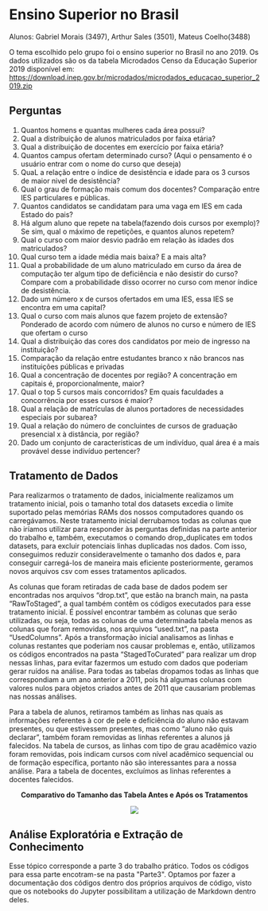 # Ensino Superior no Brasil
Alunos: Gabriel Morais (3497), Arthur Sales (3501), Mateus Coelho(3488)

O tema escolhido pelo grupo foi o ensino superior no Brasil no ano 2019. Os dados utilizados são os da tabela Microdados Censo da Educação Superior 2019 disponível em: https://download.inep.gov.br/microdados/microdados_educacao_superior_2019.zip

## Perguntas
1. Quantos homens e quantas mulheres cada área possui?
1. Qual a distribuição de alunos matriculados por faixa etária?
1. Qual a distribuição de docentes em exercício por faixa etária?
1. Quantos campus ofertam determinado curso? (Aqui o pensamento é o usuário entrar com o nome do curso que deseja)
1. QuaL a relação entre o índice de desistência e idade para os 3 cursos de maior nivel de desistência? 
1. Qual o grau de formação mais comum dos docentes? Comparação entre IES particulares e públicas.
1. Quantos candidatos se candidatam para uma vaga em IES em cada Estado do pais?
1. Há algum aluno que repete na tabela(fazendo dois cursos por exemplo)? Se sim, qual o máximo de repetições, e quantos alunos repetem?
1. Qual o curso com maior desvio padrão em relação às idades dos matriculados? 
1. Qual curso tem a idade média mais baixa? E a mais alta?
1. Qual a probabilidade de um aluno matriculado em curso da área de computação ter algum tipo de deficiência e não desistir do curso? Compare com a probabilidade disso ocorrer no curso com menor índice de desistência.
1. Dado um número x de cursos ofertados em uma IES, essa IES se encontra em uma capital?
1. Qual o curso com mais alunos que fazem projeto de extensão? Ponderado de acordo com número de alunos no curso e número de IES que ofertam o curso
1. Qual a distribuição das cores dos candidatos por meio de ingresso na instituição?
1. Comparação da relação entre estudantes branco x não brancos nas instituições públicas e privadas
1. Qual a concentração de docentes por região? A concentração em capitais é, proporcionalmente, maior?
1. Qual o top 5 cursos mais concorridos? Em quais faculdades a concorrência por esses cursos é maior?
1. Qual a relação de matrículas de alunos portadores de necessidades especiais por subarea?
1. Qual a relação do número de concluintes de cursos de graduação presencial x à distância, por região?
1. Dado um conjunto de características de um indivíduo, qual área é a mais provável desse indivíduo pertencer?

## Tratamento de Dados

Para realizarmos o tratamento de dados, inicialmente realizamos um tratamento inicial, pois o tamanho total dos datasets excedia o limite suportado pelas memórias RAMs dos nossos computadores quando os carregávamos. Neste tratamento inicial derrubamos todas as colunas que não iríamos utilizar para responder às perguntas definidas na parte anterior do trabalho e, também, executamos o comando drop_duplicates em todos datasets, para excluir potenciais linhas duplicadas nos dados. Com isso, conseguimos reduzir consideravelmente o tamanho dos dados e, para conseguir carregá-los de maneira mais eficiente posteriormente, geramos novos arquivos csv com esses tratamentos aplicados.

As colunas que foram retiradas de cada base de dados podem ser encontradas nos arquivos “drop.txt”, que estão na branch main, na pasta “RawToStaged”, a qual também contêm os códigos executados para esse tratamento inicial. É possível encontrar também as colunas que serão utilizadas, ou seja, todas as colunas de uma determinada tabela menos as colunas que foram removidas, nos arquivos “used.txt”, na pasta “UsedColumns”. Após a transformação inicial analisamos as linhas e colunas restantes que poderiam nos causar problemas e, então, utilizamos os códigos encontrados na pasta “StagedToCurated” para realizar um drop nessas linhas, para evitar fazermos um estudo com dados que poderiam gerar ruídos na análise. Para todas as tabelas dropamos todas as linhas que correspondiam a um ano anterior a 2011, pois há algumas colunas com valores nulos para objetos criados antes de 2011 que causariam problemas nas nossas análises.

Para a tabela de alunos, retiramos também as linhas nas quais as informações referentes à cor de pele e deficiência do aluno não estavam presentes, ou que estivessem presentes, mas como “aluno não quis declarar”, também foram removidas as linhas referentes a alunos já falecidos. Na tabela de cursos, as linhas com tipo de grau acadêmico vazio foram removidas, pois indicam cursos com nível acadêmico sequencial ou de formação específica, portanto não são interessantes para a nossa análise. Para a tabela de docentes, excluímos as linhas referentes a docentes falecidos.

<p align="center">
 <b>Comparativo do Tamanho das Tabela Antes e Após os Tratamentos</b>
 </p>
 <p align="center">
 <img src = "https://user-images.githubusercontent.com/49825001/133352002-4768c6b1-c8b3-41aa-9c4c-944dad604515.png"/>
   </p>
   
##  Análise Exploratória e Extração de Conhecimento

Esse tópico corresponde a parte 3 do trabalho prático. Todos os códigos para essa parte encotram-se na pasta "Parte3". Optamos por fazer a documentação dos códigos dentro dos próprios arquivos de código, visto que os notebooks do Jupyter possibilitam a utilização de Markdown dentro deles.
